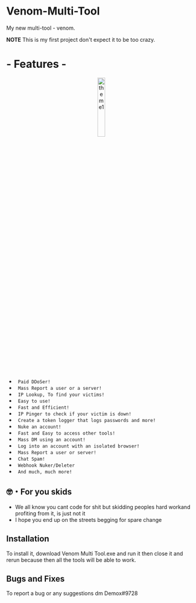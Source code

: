 # Venom-Multi-Tool
My new multi-tool - venom.

**NOTE**   This is my first project don't expect it to be too crazy.

<h1 allign="center">- Features -</h1>
<p align="center">
 <img alt="theme1" src="https://cdn.discordapp.com/attachments/965252796230295602/965252828815831090/unknown.png" width="20%">

* ` Paid DDoSer!`
* ` Mass Report a user or a server!`
* ` IP Lookup, To find your victims!`
* ` Easy to use!`
* ` Fast and Efficient!`
* ` IP Pinger to check if your victim is down!`
* ` Create a token logger that logs passwords and more!`
* ` Nuke an account!`
* ` Fast and Easy to access other tools!`
* ` Mass DM using an account!`
* ` Log into an account with an isolated browser!`
* ` Mass Report a user or server!`
* ` Chat Spam!`
* ` Webhook Nuker/Deleter`
* ` And much, much more!`

## 🤓・For you skids
* We all know you cant code for shit but skidding peoples hard workand profiting from it, is just not it 
* I hope you end up on the streets begging for spare change

## Installation 

To install it, download Venom Multi Tool.exe and run it then close it and rerun because then all the tools will be able to work.

## Bugs and Fixes

To report a bug or any suggestions dm Demox#9728
